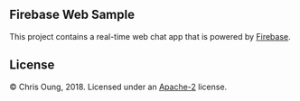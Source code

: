 ## Firebase Web Sample

This project contains a real-time web chat app that is powered by [Firebase](https://firebase.google.com/). 

## License 

© Chris Oung, 2018. Licensed under an [Apache-2](https://github.com/chrisoung/firebase-web/blob/master/LICENSE) license.



